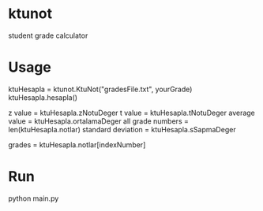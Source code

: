 ktunot
======
student grade calculator

Usage
=====
ktuHesapla = ktunot.KtuNot("gradesFile.txt", yourGrade)
ktuHesapla.hesapla()

z value = ktuHesapla.zNotuDeger
t value = ktuHesapla.tNotuDeger
average value = ktuHesapla.ortalamaDeger
all grade numbers = len(ktuHesapla.notlar)
standard deviation = ktuHesapla.sSapmaDeger

grades = ktuHesapla.notlar[indexNumber]

Run
===
python main.py
